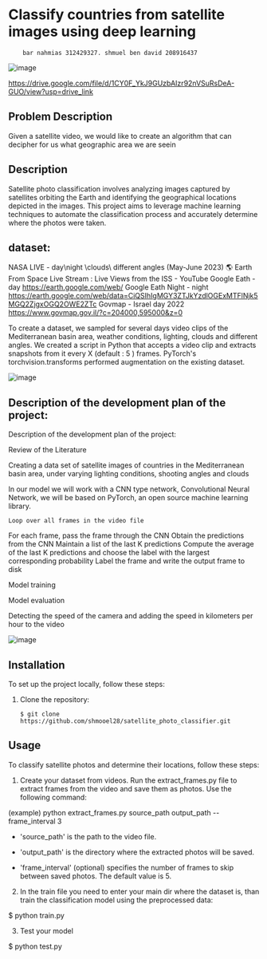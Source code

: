# Classify countries from satellite images using deep learning
        bar nahmias 312429327. shmuel ben david 208916437

![image](https://github.com/shmooel28/satellite_photos_classifier/assets/92825016/0587e73a-0e5a-4720-a5ed-df68f342d012)

https://drive.google.com/file/d/1CY0F_YkJ9GUzbAIzr92nVSuRsDeA-GUO/view?usp=drive_link


## Problem Description
Given a satellite video, we would like to create an algorithm that can decipher for us what geographic area we are seein


## Description

Satellite photo classification involves analyzing images captured by satellites orbiting the Earth and identifying the geographical locations depicted in the images. This project aims to leverage machine learning techniques to automate the classification process and accurately determine where the photos were taken.


## dataset:

NASA LIVE - day\night \clouds\ different angles (May-June 2023)  🌎 Earth From Space Live Stream : Live Views from the ISS - YouTube
Google Eath - day https://earth.google.com/web/
Google Eath Night - night https://earth.google.com/web/data=CiQSIhIgMGY3ZTJkYzdlOGExMTFlNjk5MGQ2ZjgxOGQ2OWE2ZTc
Govmap - Israel day 2022 https://www.govmap.gov.il/?c=204000,595000&z=0


To create a dataset, we sampled for several days video clips of the Mediterranean basin area, weather conditions, lighting, clouds and different angles.
We created a script in Python that accepts a video clip and extracts snapshots from it every X 
(default :  5 )  frames.
PyTorch's torchvision.transforms performed augmentation on the existing dataset.


![image](https://github.com/shmooel28/satellite_photos_classifier/assets/92825016/488b467f-c82b-4da2-988b-9aaa7e039e05)


## Description of the development plan of the project:


Description of the development plan of the project:

Review of the Literature

Creating a data set of satellite images of countries in the Mediterranean basin area, under varying lighting conditions, shooting angles and clouds

In our model we will work with a CNN type network, Convolutional Neural Network, we will be based on PyTorch, an open source machine learning library.

  	Loop over all frames in the video file
For each frame, pass the frame through the CNN
Obtain the predictions from the CNN
Maintain a list of the last K predictions
Compute the average of the last K predictions and choose the label with the largest corresponding probability
Label the frame and write the output frame to disk

Model training

Model evaluation

Detecting the speed of the camera and adding the speed in kilometers per hour to the video

![image](https://github.com/shmooel28/satellite_photos_classifier/assets/92825016/7ed3a8de-f7d1-4e92-807d-3086dfc22600)


## Installation

To set up the project locally, follow these steps:

1. Clone the repository:

   ```shell
   $ git clone https://github.com/shmooel28/satellite_photo_classifier.git

## Usage

To classify satellite photos and determine their locations, follow these steps:

1. Create your dataset from videos. Run the extract_frames.py file to extract frames from the video and save them as photos. Use the following command:

(example) python extract_frames.py source_path output_path --frame_interval 3

- 'source_path' is the path to the video file.

- 'output_path' is the directory where the extracted photos will be saved.

- 'frame_interval' (optional) specifies the number of frames to skip between saved photos. The default value is 5.

2. In the train file you need to enter your main dir where the dataset is, than train the classification model using the preprocessed data:

$ python train.py

3. Test your model

$ python test.py


